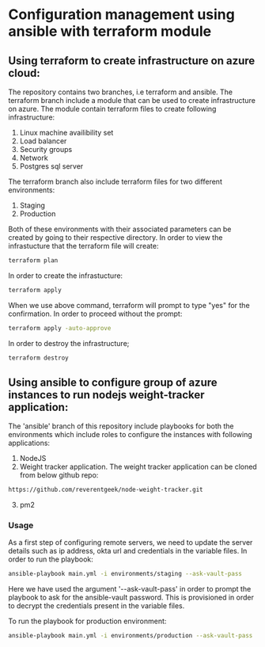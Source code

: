# Configuration management using ansible with terraform module

## Using terraform to create infrastructure on azure cloud: 

The repository contains two branches, i.e terraform and ansible. The terraform branch include a module that can be used to create infrastructure on azure. The module contain terraform files to create following infrastructure: 

1. Linux machine availibility set
2. Load balancer
3. Security groups
4. Network
5. Postgres sql server

The terraform branch also include terraform files for two different environments:

1. Staging
2. Production

Both of these environments with their associated parameters can be created by going to their respective directory. In order to view 
the infrastucture that the terraform file will create: 
```bash
terraform plan
```


In order to create the infrastucture: 
```bash
terraform apply
```


When we use above command, terraform will prompt to type "yes" for the confirmation. In order to proceed without the prompt:
```bash
terraform apply -auto-approve
```


In order to destroy the infrastructure;
```bash
terraform destroy
```



## Using ansible to configure group of azure instances to run nodejs weight-tracker application: 

The 'ansible' branch of this repository include playbooks for both the environments which include roles to configure the instances with following applications:

1. NodeJS
2. Weight tracker application. 
   The weight tracker application can be cloned from below github repo:
```bash
https://github.com/reverentgeek/node-weight-tracker.git
```
3. pm2

### Usage

As a first step of configuring remote servers, we need to update the server details such as ip address, okta url and credentials in the variable files. In order to run the playbook: 

```bash
ansible-playbook main.yml -i environments/staging --ask-vault-pass
```

Here we have used the argument '--ask-vault-pass' in order to prompt the playbook to ask for the ansible-vault password. This is provisioned in order to decrypt
the credentials present in the variable files. 

To run the playbook for production environment:

```bash
ansible-playbook main.yml -i environments/production --ask-vault-pass
```



